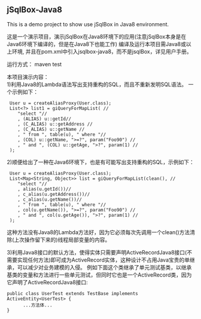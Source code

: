 ## jSqlBox-Java8
This is a demo project to show use jSqlBox in Java8 environment.

这是一个演示项目，演示jSqlBox在Java8环境下的应用(注意jSqlBox本身是在Java6环境下编译的，但是在Java8下也能工作)
编译及运行本项目需Java8或以上环境, 并且在pom.xml中引入jsqlbox-java8，而不是jsqlBox，详见用户手册。 

运行方式： maven test

本项目演示内容：  
1)利用Java8的Lambda语法写出支持重构的SQL，而且不重新发明SQL语法。 一个示例如下：
```
 User u = createAliasProxy(User.class);
 List<?> list1 = giQueryForMapList( //
    "select "//
    , (ALIAS) u::getId//
    , (C_ALIAS) u::getAddress //
    , (C_ALIAS) u::getName //
    , " from ", table(u), " where "//
    , (COL) u::getName, ">=?", param("Foo90") //
    , " and ", (COL) u::getAge, ">?", param(1) //
 );
```

2)顺便给出了一种在Java6环境下，也是有可能写出支持重构的SQL，示例如下：		
```
 User u = createAliasProxy(User.class);
 List<Map<String, Object>> list = giQueryForMapList(clean(), //
    "select "//
    , alias(u.getId())//
    , c_alias(u.getAddress())//
    , c_alias(u.getName())//
    , " from ", table(u), " where "//
    , col(u.getName()), ">=?", param("Foo90") //
    , " and ", col(u.getAge()), ">?", param(1) //
 );
```
这种方法没有Java8的Lambda方法好，因为它必须每次先调用一个clean()方法清除(上次操作留下来的)线程局部变量的内容。

3)利用Java8接口的默认方法，使得实体只需要声明ActiveRecordJava8接口(不需要实现任何方法)即可成为ActiveRecord实体，这种设计不占用Java宝贵的单继承，可以减少对业务建模的入侵。 
例如下面这个类继承了单元测试基类，以继承基类的变量和方法进行一些单元测试，但同时它也是一个ActiveRecord类，因为它声明了ActiveRecordJava8接口:
``` 
public class UserTest extends TestBase implements ActiveEntity<UserTest> { 
      ...方法体... 
}
```
